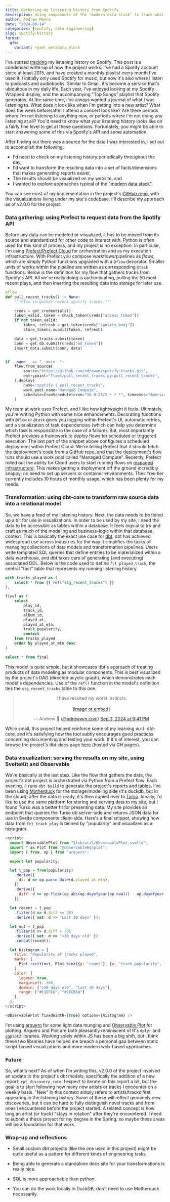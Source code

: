 ```yaml
---
title: Gathering my listening history from Spotify
description: Using components of the "modern data stack" to track what I've been listening to on a daily basis.
author: Andrew Moore
date: "2024-09-14"
categories: [spotify, data engineering]
slug: spotify-history
format:
  gfm:
    variant: +yaml_metadata_block
---
```


I've started [tracking](/projects/spotify) my listening history on Spotify. This post is a condensed write-up of how the project works. I've had a Spotify account since at least 2015, and have created a monthly playlist every month I've used it. I initially only used Spotify for music, but now it's also where I listen to podcasts and audiobooks. Similar to Gmail, it's become a service that's ubiquitous in my daily life. Each year, I've enjoyed looking at my Spotify Wrapped display, and the accompanying "Top Songs" playlist that Spotify generates. At the same time, I've always wanted a journal of what I was listening to. What does it look like when I'm getting into a new artist? What does the week before/after I attend a concert look like? Are there periods where I'm not listening to anything new, or periods where I'm not doing any listening at all? You'd need to know what your listening history looks like on a fairly fine level to get at these questions. Fortunately, you might be able to start answering some of this via Spotify's API and some automation.

After finding out there was a source for the data I was interested in, I set out to accomplish the following:

- I'd need to check on my listening history periodically throughout the day,
- I'd want to transform the resulting data into a set of facts/dimensions that makes generating reports easier,
- The results should be visualized on my website, and
- I wanted to explore approaches typical of the ["modern data stack"](https://thenewstack.io/the-architects-guide-to-the-modern-data-stack/).

You can see most of my implementation in the project's [GitHub repo](https://github.com/ndrewwm/spotify-tracks), with the visualizations living under my site's codebase. I'll describe my approach as of v2.0.0 for the project.

### Data gathering: using Prefect to request data from the Spotify API

Before any data can be modeled or visualized, it has to be moved from its source and standardized for other code to interact with. Python is often used for this kind of process, and my project is no exception. In particular, I'm using [Prefect/Prefect Cloud](https://prefect.io) for orchestration and as my execution infrastructure. With Prefect you compose workflows/pipelines as *flows*, which are simply Python functions upgraded with a `@flow` decorator. Smaller units of works within the pipeline are written as corresponding `@task` functions. Below is the definition for my flow that gathers tracks from Spotify's API. All we're really doing is authenticating, pulling the 50 most recent plays, and then inserting the resulting data into storage for later use.

```python
@flow
def pull_recent_tracks() -> None:
    """Flow to gather recent spotify tracks."""

    creds = get_credentials()
    token_valid, token = check_token(creds["access_token"])
    if not token_valid:
        token, refresh = get_token(creds["spotify_body"])
        store_tokens.submit(token, refresh)

    data = get_tracks.submit(token)
    conn = get_db.submit(creds["md_token"])
    insert_data.submit(conn, data)


if __name__ == "__main__":
    flow.from_source(
        source="https://github.com/ndrewwm/spotify-tracks.git",
        entrypoint="flows/pull_recent_tracks.py:pull_recent_tracks",
    ).deploy(
        name="spotify | pull_recent_tracks",
        work_pool_name="Managed Compute",
        schedule=CronSchedule(cron="30 8-23/2 * * *", timezone="America/Denver")
    )
```

My team at work uses Prefect, and I like how lightweight it feels. Ultimately, you're writing Python with some nice enhancements. Decorating functions with `@flow` or `@task` gives you logging within Prefect's UI, automatic retries, and a visualization of task dependencies (which can help you determine which task is responsible in the case of a failure). But, most importantly Prefect provides a framework to *deploy* flows for scheduled or triggered execution. The last part of the snippet above configures a scheduled deployment within Prefect Cloud. We're telling Prefect that it should fetch the deployment's code from a GitHub repo, and that the deployment's flow runs should use a work pool called "Managed Compute". Recently, Prefect rolled out the ability for Cloud users to start running flows on [managed infrastructure](https://docs.prefect.io/3.0/deploy/infrastructure-examples/managed). This makes getting a deployment off the ground incredibly snappy; no need to set up servers or container environments. Their free tier currently includes 10 hours of monthly usage, which has been plenty for my needs.

### Transformation: using dbt-core to transform raw source data into a relational model

So, we have a feed of my listening history. Next, the data needs to be tidied up a bit for use in visualizations. In order to be used by my site, I need the data to be accessible as tables within a database. It feels logical to try and craft as much of the modeling and business-logic within that database context. This is basically the exact use case for [dbt](https://getdbt.com). dbt has achieved widespread use across industries for the way it simplifies the tasks of managing collections of data models and transformation pipelines. Users write templated SQL queries that define entities to be materialized within a data warehouse, and dbt takes care of generating (and executing) associated DDL. Below is the code used to define `fct_played_track`, the central "fact" table that represents my running listening history.

```sql
with tracks_played as (
    select * from {{ ref("stg_recent_tracks") }}
),

final as (
    select
        play_id,
        track_id,
        album_id,
        played_at,
        played_at_mtn,
        track_popularity,
        context
    from tracks_played
    order by played_at_mtn desc
)

select * from final
```

This model is quite simple, but it showcases dbt's approach of treating products of data modeling as modular components. This is best visualized by the project's DAG (directed acyclic graph), which demonstrates each model's dependencies. Use of the `ref()` function in the model's definition ties the `stg_recent_tracks` table to this one.

<center>
  <blockquote class="bluesky-embed" data-bluesky-uri="at://did:plc:j2i2dl3aow3rwprvh4hidcg4/app.bsky.feed.post/3l3cfteoikm24" data-bluesky-cid="bafyreihlwezcfwxhl3omgml6pcqmrv24bpfasg6zxbcjqgxkozvv3qvkp4"><p lang="en">I have resisted my worst instincts<br><br><a href="https://bsky.app/profile/did:plc:j2i2dl3aow3rwprvh4hidcg4/post/3l3cfteoikm24?ref_src=embed">[image or embed]</a></p>&mdash; Andrew 🧮 (<a href="https://bsky.app/profile/did:plc:j2i2dl3aow3rwprvh4hidcg4?ref_src=embed">@ndrewwm.com</a>) <a href="https://bsky.app/profile/did:plc:j2i2dl3aow3rwprvh4hidcg4/post/3l3cfteoikm24?ref_src=embed">Sep 3, 2024 at 9:41 PM</a></blockquote>
</center>
<svelte:head>
  <script async src="https://embed.bsky.app/static/embed.js" charset="utf-8"></script>
</svelte:head>

While small, this project helped reinforce some of my learning w.r.t. dbt-core, and it's satisfying how the tool subtly encourages good practices concerning documenting and testing your work. If it's of interest, you can browse the project's dbt-docs page [here](https://ndrewwm.github.io/spotify-tracks/#!/overview) (hosted via GH pages).

### Data visualization: serving the results on my site, using SvelteKit and Observable

We're basically at the last step. Like the flow that gathers the data, the project's dbt project is orchestrated via Python from a Prefect flow. Each evening, it runs `dbt build` to generate the project's reports and tables. I've been using [Motherduck](https://motherduck.com/) for the storage/modeling side (it's duckdb, but in the cloud); after the data is ready, it's then copied over to [Turso](https://turso.tech). Ideally, I'd like to use the same platform for storing and serving data to my site, but I found Turso was a better fit for presenting data. My site provides an endpoint that queries the Turso db server-side and returns JSON data for use in Svelte components client-side. Here's a final snippet, showing how data from `fct_track_play` is binned by "popularity" and visualized as a histogram.

```js
<script>
  import ObservablePlot from "$lib/util/ObservablePlot.svelte";
  import * as Plot from "@observablehq/plot";
  import { from, op } from "arquero";

  export let popularity;

  let t_pop = from(popularity)
    .derive({
      dt: d => op.parse_date(d.played_at_mtn),
    })
    .derive({
      diff: d => op.floor(op.abs(op.dayofyear(op.now()) - op.dayofyear(d.dt))),
    });
  
  let recent = t_pop
    .filter(d => d.diff <= 30)
    .derive({ set: d => "Last 30 days" });

  let out = t_pop
    .filter(d => d.diff > 30)
    .derive({ set: d => ">30 days old" })
    .concat(recent);

  let histogram = {
    title: "Popularity of tracks played",
    marks: [
      Plot.rectY(out, Plot.binX({y: "count"}, {x: "track_popularity", fill: "set"}))
    ],
    color: {
      legend: true,
      marginLeft: 300,
      domain: [">30 days old", "Last 30 days"],
      range: ["#E1EFE6", "#EFCB68"]
    },
  };
</script>

<ObservablePlot fixedWidth={true} options={histogram} />
```

I'm using [arquero](https://github.com/uwdata/arquero) for some light data munging and [Observable Plot](https://observablehq.com/plot/) for plotting. Arquero and Plot are both pleasantly reminiscent of R's `dplyr` and `ggplot2` libraries. Working solely within JS has been a big shift, but I think these two libraries have helped me breach a personal gap between static script-based visualizations and more modern web-based approaches.

### Future

So, what's next? As of when I'm writing this, v2.0.0 of the project involved an update to the project's dbt models, specifically the addition of a new report: `rpt_discovery_rate`. I expect to iterate on this report a bit, but the goal is to start following how many new artists or tracks I encounter on a weekly basis. "New" in this context simply refers to artists/tracks first appearing in the listening history. Some of these will reflect genuinely new discoveries, but it can be hard to fully distinguish novel tracks and from ones I encountered before the project started. A related concept is how long an artist (or track) "stays in rotation" after they're encountered. I need to submit a thesis project for my degree in the Spring, so maybe these areas will be a foundation for that work.

### Wrap-up and reflections

- Small custom dbt projects (like the one used in this project) might be quite useful as a pattern for different kinds of engineering tasks.

- Being able to generate a standalone docs site for your transformations is really nice.

- SQL is more approachable than python.

- You can do the work locally in DuckDB; don't need to use Motherduck necessarily.

